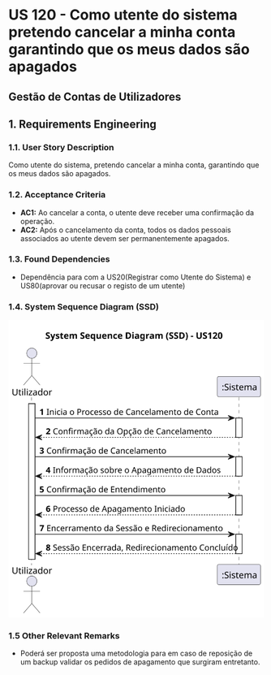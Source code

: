 # US 120 - Como utente do sistema pretendo cancelar a minha conta garantindo que os meus dados são apagados
## Gestão de Contas de Utilizadores

## 1. Requirements Engineering

### 1.1. User Story Description

Como utente do sistema, pretendo cancelar a minha conta, garantindo que os meus dados são apagados.

### 1.2. Acceptance Criteria

* **AC1:** Ao cancelar a conta, o utente deve receber uma confirmação da operação.
* **AC2:** Após o cancelamento da conta, todos os dados pessoais associados ao utente devem ser permanentemente apagados.

### 1.3. Found Dependencies
* Dependência para com a US20(Registrar como Utente do Sistema) e US80(aprovar ou recusar o registo de um utente)

### 1.4. System Sequence Diagram (SSD)
![System Sequence Diagram](svg/us120system-sequence-diagram-alternative-one.svg)

### 1.5 Other Relevant Remarks
* Poderá ser proposta uma metodologia para em caso de reposição de um backup validar os pedidos de apagamento que surgiram entretanto.